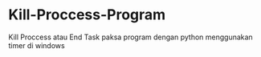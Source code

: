 # Kill-Proccess-Program
Kill Proccess atau End Task paksa program dengan python menggunakan timer di windows
